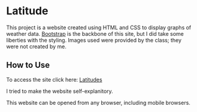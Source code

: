 # Latitude
This project is a website created using HTML and CSS to display graphs of weather data.  <a href="https://getbootstrap.com/" target="_blank">Bootstrap</a> is the backbone of this site, but I did take some liberties with the styling.
Images used were provided by the class; they were not created by me.

## How to Use
To access the site click here: <a href="https://12wollmana.github.io/UMN-Data_Analytics-Web_Design_Challenge/" target="_blank">Latitudes</a>

I tried to make the website self-explanitory.

This website can be opened from any browser, including mobile browsers.